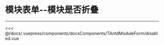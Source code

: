 # 模块表单--模块是否折叠

---

<common-code-format isShowModule>
  <docsComponents-TAntdModuleForm-disabled slot="source"></docsComponents-TAntdModuleForm-disabled>
 <<< @/docs/.vuepress/components/docsComponents/TAntdModuleForm/disabled.vue
</common-code-format>
